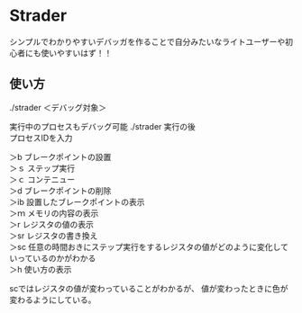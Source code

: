 # Strader

シンプルでわかりやすいデバッガを作ることで自分みたいなライトユーザーや初心者にも使いやすいはず！！



## 使い方

./strader ＜デバッグ対象＞

実行中のプロセスもデバッグ可能
./strader   実行の後  
プロセスIDを入力

＞b ブレークポイントの設置  
＞ｓ ステップ実行  
＞ｃ  コンテニュー  
＞d ブレークポイントの削除  
＞ib 設置したブレークポイントの表示  
＞ｍ メモリの内容の表示  
＞r  レジスタの値の表示  
＞sr  レジスタの書き換え  
＞sc  任意の時間おきにステップ実行をするレジスタの値がどのように変化していっているのかがわかる  
＞h   使い方の表示  
  
scではレジスタの値が変わっていることがわかるが、
値が変わったときに色が変わるようにしている。
